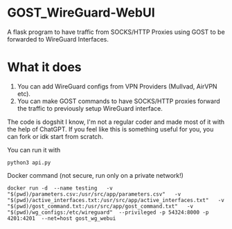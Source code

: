 # GOST_WireGuard-WebUI
 A flask program to have traffic from SOCKS/HTTP Proxies using GOST to be forwarded to WireGuard Interfaces.

# What it does

1. You can add WireGuard configs from VPN Providers (Mullvad, AirVPN etc).
2. You can make GOST commands to have SOCKS/HTTP proxies forward the traffic to previously setup WireGuard interface.

The code is dogshit I know, I'm not a regular coder and made most of it with the help of ChatGPT. If you feel like this is something useful for you, you can fork or idk start from scratch.

You can run it with 

`python3 api.py` 

Docker command (not secure, run only on a private network!)

`
docker run -d  --name testing   -v "$(pwd)/parameters.csv:/usr/src/app/parameters.csv"   -v "$(pwd)/active_interfaces.txt:/usr/src/app/active_interfaces.txt"   -v "$(pwd)/gost_command.txt:/usr/src/app/gost_command.txt"   -v "$(pwd)/wg_configs:/etc/wireguard"  --privileged -p 54324:8000 -p 4201:4201  --net=host gost_wg_webui
`

